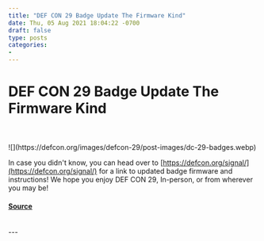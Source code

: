 ```yaml
---
title: "DEF CON 29 Badge Update The Firmware Kind"
date: Thu, 05 Aug 2021 18:04:22 -0700
draft: false
type: posts
categories: 
- 
---
```

# DEF CON 29 Badge Update The Firmware Kind

<br/>

<br/>
![](https://defcon.org/images/defcon-29/post-images/dc-29-badges.webp)  

In case you didn't know, you can head over to [https://defcon.org/signal/](https://defcon.org/signal/) for a link to updated badge firmware and instructions! We hope you enjoy DEF CON 29, In-person, or from wherever you may be!

#### [Source](https://defcon.org/signal/)

<br/>
---
